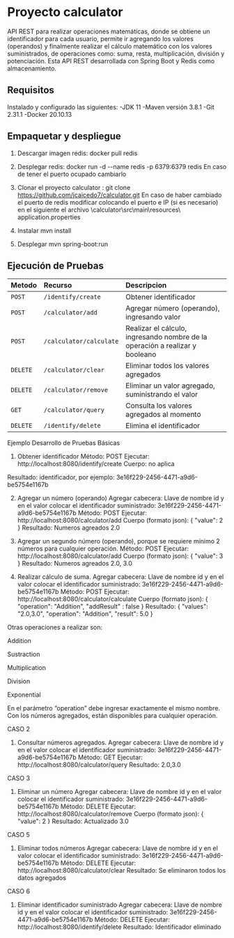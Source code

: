 # Proyecto calculator
API REST para realizar operaciones matemáticas, donde se obtiene un identificador para cada usuario, 
permite ir agregando los valores (operandos)  y finalmente realizar el cálculo matemático con los valores suministrados, 
de operaciones como: suma, resta, multiplicación, división y potenciación. 
Esta API REST desarrollada con Spring Boot y Redis como almacenamiento.

## Requisitos
Instalado y configurado las siguientes:
-JDK 11
-Maven versión 3.8.1
-Git 2.31.1
-Docker 20.10.13

## Empaquetar y despliegue
1. Descargar imagen redis:
docker pull redis

2. Desplegar redis:
docker run -d --name redis -p 6379:6379 redis
En caso de tener el puerto ocupado cambiarlo

3. Clonar el proyecto calculator :
git clone https://github.com/jcaicedo7/calculator.git
En caso de haber cambiado el puerto de redis modificar colocando el puerto e IP (si es necesario) en el siguiente el archivo
\calculator\src\main\resources\ application.properties

4. Instalar 
mvn install

5. Desplegar
mvn spring-boot:run

## Ejecución de Pruebas

| Metodo            | Recurso           | Descripcion                                                                                 |
|:------------------|:------------------|:----------------------------------------------------------------------------------------------|
| `POST`			| `/identify/create`		| Obtener identificador													|
| `POST`			| `/calculator/add`			| Agregar número (operando), ingresando valor				|
| `POST`			| `/calculator/calculate`	| Realizar el cálculo, ingresando nombre de la operación a realizar y booleano 													|
| `DELETE`			| `/calculator/clear`		| Eliminar todos los valores agregados	|
| `DELETE`			| `/calculator/remove`		| Eliminar un valor agregado, suministrando el valor	|
| `GET`				| `/calculator/query`		| Consulta los valores agregados al momento	|
| `DELETE`			| `/identify/delete`		| Elimina el identificador	|

Ejemplo Desarrollo de Pruebas Básicas

1. Obtener identificador
Método: POST
Ejecutar: http://localhost:8080/identify/create
Cuerpo: no aplica

Resultado: identificador, por ejemplo: 3e16f229-2456-4471-a9d6-be5754e1167b

2. Agregar un número (operando)
Agregar cabecera: Llave de nombre id y en el valor colocar el identificador suministrado: 3e16f229-2456-4471-a9d6-be5754e1167b
Método: POST
Ejecutar: http://localhost:8080/calculator/add
Cuerpo (formato json):
{
    "value": 2
}
Resultado: Numeros agreados 2.0

3. Agregar un segundo número (operando), porque se requiere mínimo 2 números para cualquier operación.
Método: POST
Ejecutar: http://localhost:8080/calculator/add
Cuerpo (formato json):
{
    "value": 3
}
Resultado: Numeros agreados 2.0, 3.0

4. Realizar cálculo de suma.
Agregar cabecera: Llave de nombre id y en el valor colocar el identificador suministrado: 3e16f229-2456-4471-a9d6-be5754e1167b
Método: POST
Ejecutar: http://localhost:8080/calculator/calculate
Cuerpo (formato json):
{
    "operation": "Addition",
    "addResult" : false
}
Resultado: 
{
    "values": "2.0,3.0",
    "operation": "Addition",
    "result": 5.0
}

Otras operaciones a realizar son:

Addition

Sustraction

Multiplication

Division

Exponential

En el parámetro “operation” debe ingresar exactamente el mismo nombre.
Con los números agregados, están disponibles para cualquier operación.

CASO 2
1. Consultar números agregados.
Agregar cabecera: Llave de nombre id y en el valor colocar el identificador suministrado: 3e16f229-2456-4471-a9d6-be5754e1167b
Método: GET
Ejecutar: http://localhost:8080/calculator/query
Resultado: 2.0,3.0

CASO 3
1. Eliminar un número
Agregar cabecera: Llave de nombre id y en el valor colocar el identificador suministrado: 3e16f229-2456-4471-a9d6-be5754e1167b
Método: DELETE
Ejecutar: http://localhost:8080/calculator/remove 
Cuerpo (formato json):
{
    "value":  2
}
Resultado: Actualizado 3.0

CASO 5
1. Eliminar todos números
Agregar cabecera: Llave de nombre id y en el valor colocar el identificador suministrado: 3e16f229-2456-4471-a9d6-be5754e1167b
Método: DELETE
Ejecutar: http://localhost:8080/calculator/clear
Resultado: Se eliminaron todos los datos agregados

CASO 6
1. Eliminar identificador suministrado
Agregar cabecera: Llave de nombre id y en el valor colocar el identificador suministrado: 3e16f229-2456-4471-a9d6-be5754e1167b
Método: DELETE
Ejecutar: http://localhost:8080/identify/delete
Resultado: Identificador eliminado





